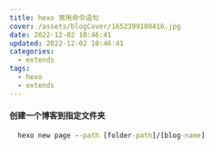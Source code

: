 ```yaml
---
title: hexo 常用命令语句
cover: /assets/blogCover/1652399180416.jpg
date: 2022-12-02 10:46:41
updated: 2022-12-02 10:46:41
categories:
  - extends
tags:
  - hexo
  - extends
---
```



#### 创建一个博客到指定文件夹

~~~cmd
  hexo new page --path [folder-path]/[blog-name]
~~~